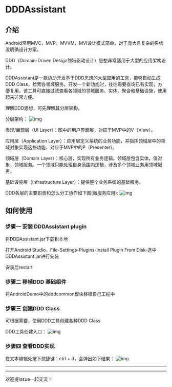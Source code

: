 # DDDAssistant

## 介绍

Android常用MVC，MVP，MVVM，MVI设计模式简单，对于庞大且复杂的系统没明确设计方案。

DDD（Domain-Driven Design领域驱动设计）思想非常适用于大型的应用架构设计。

DDDAssistant是一款协助开发基于DDD思想的大型应用的工具，能够自动生成DDD Class，检索各领域服务。开发一个新功能时，往往需要查询已有实现，方便复用，该工具可直接过滤查看各领域的领域服务、实体、聚合和基础设施，使用起来非常方便。

理解DDD思想，可先理解其分层架构。

分层架构：
![img](https://img-blog.csdnimg.cn/460dcf13f63b4c1e93c4f77b54c4ec84.png?x-oss-process=image/watermark,type_d3F5LXplbmhlaQ,shadow_50,text_Q1NETiBASGFyb2xkX1RpaGFu,size_20,color_FFFFFF,t_70,g_se,x_16#pic_center)


表现/展现层（UI Layer）：图中的用户界面层，对应于MVP中的V（View）。

应用层（Application Layer）：应用层定义系统的业务功能，并指挥领域层中的领域对象实现这些功能，对应于MVP中的P（Presenter）。

领域层（Domain Layer）：核心层，实现所有业务逻辑。领域层包含实体，值对象，领域服务。一个领域只能处理自身范围内逻辑，涉及多个领域业务用领域服务。

基础设施层（Infrastructure Layer）：提供整个业务系统的基础服务。

DDD各层的主要职责和怎么分工协作如下图(微服务应用):
![img](https://img-blog.csdnimg.cn/a6bbac3f0d0140049e44d2dca76fd788.png?x-oss-process=image/watermark,type_d3F5LXplbmhlaQ,shadow_50,text_Q1NETiBASGFyb2xkX1RpaGFu,size_20,color_FFFFFF,t_70,g_se,x_16#pic_center)


## 如何使用

### 步骤一 安装 DDDAssistant plugin
将DDDAssistant.jar下载到本地

打开Android Studio，File-Settings-Plugins-Install Plugin From Disk-选中DDDAssistant.jar进行安装

安装后restart

### 步骤二 移植DDD 基础组件
将AndroidDemo中的dddcommon模块移植自己工程中

### 步骤三 创建DDD Class
可根据需要，使用DDD工具创建各种DDD Class

DDD工具创建入口：
![img](https://img-blog.csdnimg.cn/20bbadfc7e2c4212bf5ed0d170a5bbe8.png?x-oss-process=image/watermark,type_d3F5LXplbmhlaQ,shadow_50,text_Q1NETiBASGFyb2xkX1RpaGFu,size_20,color_FFFFFF,t_70,g_se,x_16#pic_center)

### 步骤四 查看DDD实现
在文本编辑处按下快捷键：ctrl + d，会弹出如下结果：
![img](https://img-blog.csdnimg.cn/39e2822faf3343f5baed836690c5e007.png?x-oss-process=image/watermark,type_d3F5LXplbmhlaQ,shadow_50,text_Q1NETiBASGFyb2xkX1RpaGFu,size_20,color_FFFFFF,t_70,g_se,x_16#pic_center)

------------------------------------------------------------------
------------------------------------------------------------------
欢迎提issue一起交流！
